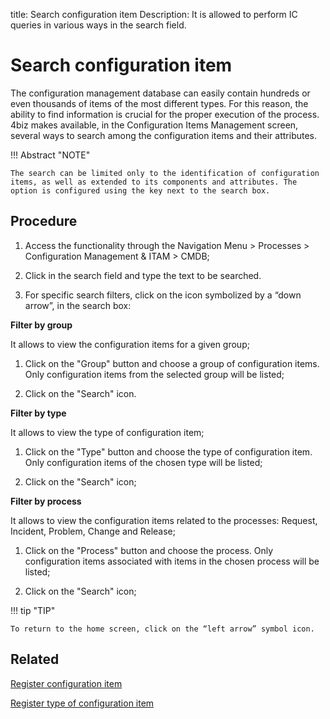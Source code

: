 title: Search configuration item
Description: It is allowed to perform IC queries in various ways in the search field.
# Search configuration item

The configuration management database can easily contain hundreds or even thousands of items of the most different types. For this reason, the ability to find information is crucial for the proper execution of the process.  
4biz makes available, in the Configuration Items Management screen, several ways to search among the configuration items and their attributes.


!!! Abstract "NOTE"  

    The search can be limited only to the identification of configuration items, as well as extended to its components and attributes. The option is configured using the key next to the search box.

## Procedure

1.  Access the functionality through the Navigation Menu > Processes > Configuration Management & ITAM > CMDB;

2.  Click in the search field and type the text to be searched.

3.  For specific search filters, click on the icon symbolized by a “down arrow”, in the search box:

**Filter by group**

It allows to view the configuration items for a given group;

1.  Click on the "Group" button and choose a group of configuration items. Only configuration items from the selected group will be listed;

2.  Click on the "Search" icon.

**Filter by type**

It allows to view the type of configuration item;

1.  Click on the "Type" button and choose the type of configuration item. Only configuration items of the chosen type will be listed;

2.  Click on the "Search" icon;

**Filter by process**

It allows to view the configuration items related to the processes: Request, Incident, Problem, Change and Release;

1.  Click on the "Process" button and choose the process. Only configuration items associated with items in the chosen process will be listed;

2.  Click on the "Search" icon;

!!! tip "TIP"

    To return to the home screen, click on the “left arrow” symbol icon.

Related
-----------

[Register configuration item](/en-us/4biz-helium/processes/configuration/use/register-CI.html)

[Register type of configuration item](/en-us/4biz-helium/processes/configuration/configuration/register-type-ic.html)


